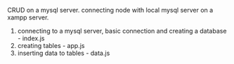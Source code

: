 CRUD on a mysql server. 
connecting node with local mysql server on a xampp server.
1. connecting to a mysql server, basic connection and creating a database - index.js
2. creating tables - app.js
3. inserting data to tables - data.js
